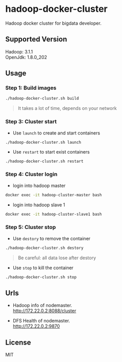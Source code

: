 # hadoop-docker-cluster

Hadoop docker cluster for bigdata developer.

## Supported Version
Hadoop: 3.1.1  
OpenJdk: 1.8.0_202

## Usage
### Step 1: Build images
```bash
./hadoop-docker-cluster.sh build
```
> It takes a lot of time, depends on your network

### Step 3: Cluster start
- Use `launch` to create and start containers
```bash
./hadoop-docker-cluster.sh launch
```
- Use `restart` to start exist containers
```
./hadoop-docker-cluster.sh restart
```

### Step 4: Cluster login 

- login into hadoop master
```bash
docker exec -it hadoop-cluster-master bash
```

- login into hadoop slave 1
```bash
docker exec -it hadoop-cluster-slave1 bash
```

### Step 5: Cluster stop
- Use `destory` to remove the container
```bash
./hadoop-docker-cluster.sh destory
```
> Be careful: all data lose after destory

- Use `stop` to kill the container
```bash
./hadoop-docker-cluster.sh stop
```

## Urls
- Hadoop info of nodemaster.  
http://172.22.0.2:8088/cluster

- DFS Health of nodemaster.  
http://172.22.0.2:9870

## License
MIT